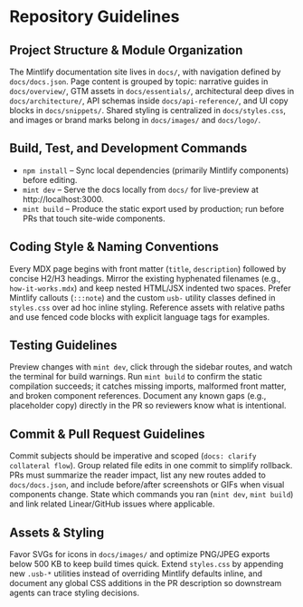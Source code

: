 # Repository Guidelines

## Project Structure & Module Organization
The Mintlify documentation site lives in `docs/`, with navigation defined by `docs/docs.json`. Page content is grouped by topic: narrative guides in `docs/overview/`, GTM assets in `docs/essentials/`, architectural deep dives in `docs/architecture/`, API schemas inside `docs/api-reference/`, and UI copy blocks in `docs/snippets/`. Shared styling is centralized in `docs/styles.css`, and images or brand marks belong in `docs/images/` and `docs/logo/`.

## Build, Test, and Development Commands
- `npm install` – Sync local dependencies (primarily Mintlify components) before editing.
- `mint dev` – Serve the docs locally from `docs/` for live-preview at http://localhost:3000.
- `mint build` – Produce the static export used by production; run before PRs that touch site-wide components.

## Coding Style & Naming Conventions
Every MDX page begins with front matter (`title`, `description`) followed by concise H2/H3 headings. Mirror the existing hyphenated filenames (e.g., `how-it-works.mdx`) and keep nested HTML/JSX indented two spaces. Prefer Mintlify callouts (`:::note`) and the custom `usb-` utility classes defined in `styles.css` over ad hoc inline styling. Reference assets with relative paths and use fenced code blocks with explicit language tags for examples.

## Testing Guidelines
Preview changes with `mint dev`, click through the sidebar routes, and watch the terminal for build warnings. Run `mint build` to confirm the static compilation succeeds; it catches missing imports, malformed front matter, and broken component references. Document any known gaps (e.g., placeholder copy) directly in the PR so reviewers know what is intentional.

## Commit & Pull Request Guidelines
Commit subjects should be imperative and scoped (`docs: clarify collateral flow`). Group related file edits in one commit to simplify rollback. PRs must summarize the reader impact, list any new routes added to `docs/docs.json`, and include before/after screenshots or GIFs when visual components change. State which commands you ran (`mint dev`, `mint build`) and link related Linear/GitHub issues where applicable.

## Assets & Styling
Favor SVGs for icons in `docs/images/` and optimize PNG/JPEG exports below 500 KB to keep build times quick. Extend `styles.css` by appending new `.usb-*` utilities instead of overriding Mintlify defaults inline, and document any global CSS additions in the PR description so downstream agents can trace styling decisions.
